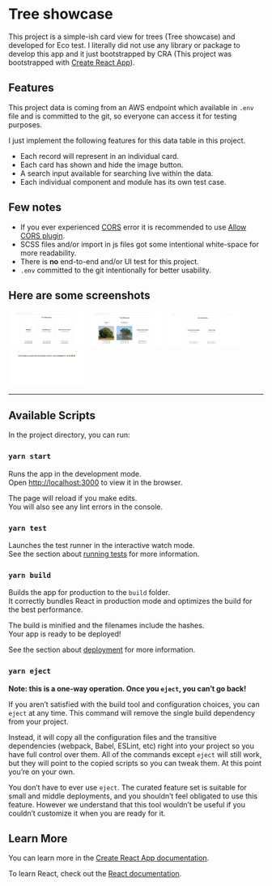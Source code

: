 # Tree showcase

This project is a simple-ish card view for trees (Tree showcase) and developed for Eco test. I literally did not use any library or package to develop this app and it just bootstrapped by CRA (This project was bootstrapped with [Create React App](https://github.com/facebook/create-react-app)).

## Features

This project data is coming from an AWS endpoint which available in `.env` file and is committed to the git, so everyone can access it for testing purposes.

I just implement the following features for this data table in this project.

- Each record will represent in an individual card.
- Each card has shown and hide the image button.
- A search input available for searching live within the data.
- Each individual component and module has its own test case.

## Few notes

- If you ever experienced [CORS](https://javascript.info/fetch-crossorigin) error it is recommended to use [Allow CORS plugin](https://mybrowseraddon.com/access-control-allow-origin.html).
- SCSS files and/or import in js files got some intentional white-space for more readability.
- There is **no** end-to-end and/or UI test for this project.
- `.env` committed to the git intentionally for better usability.

## Here are some screenshots

<img src="public/screenshots/home.jpg" width="150"/>  <img src="public/screenshots/homeImage.jpg" width="150"/> <img src="public/screenshots/Search.jpg" width="150"/>  <img src="public/screenshots/noResult.jpg" width="150"/>

----

## Available Scripts

In the project directory, you can run:

### `yarn start`

Runs the app in the development mode.<br />
Open [http://localhost:3000](http://localhost:3000) to view it in the browser.

The page will reload if you make edits.<br />
You will also see any lint errors in the console.

### `yarn test`

Launches the test runner in the interactive watch mode.<br />
See the section about [running tests](https://facebook.github.io/create-react-app/docs/running-tests) for more information.

### `yarn build`

Builds the app for production to the `build` folder.<br />
It correctly bundles React in production mode and optimizes the build for the best performance.

The build is minified and the filenames include the hashes.<br />
Your app is ready to be deployed!

See the section about [deployment](https://facebook.github.io/create-react-app/docs/deployment) for more information.

### `yarn eject`

**Note: this is a one-way operation. Once you `eject`, you can’t go back!**

If you aren’t satisfied with the build tool and configuration choices, you can `eject` at any time. This command will remove the single build dependency from your project.

Instead, it will copy all the configuration files and the transitive dependencies (webpack, Babel, ESLint, etc) right into your project so you have full control over them. All of the commands except `eject` will still work, but they will point to the copied scripts so you can tweak them. At this point you’re on your own.

You don’t have to ever use `eject`. The curated feature set is suitable for small and middle deployments, and you shouldn’t feel obligated to use this feature. However we understand that this tool wouldn’t be useful if you couldn’t customize it when you are ready for it.

## Learn More

You can learn more in the [Create React App documentation](https://facebook.github.io/create-react-app/docs/getting-started).

To learn React, check out the [React documentation](https://reactjs.org/).
